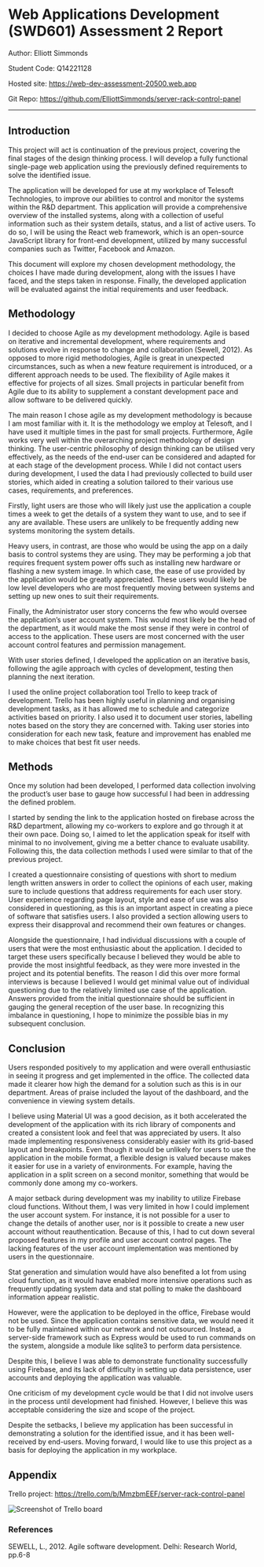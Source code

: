 # Web Applications Development (SWD601) Assessment 2 Report

Author: Elliott Simmonds

Student Code: Q14221128

Hosted site: https://web-dev-assessment-20500.web.app

Git Repo: https://github.com/ElliottSimmonds/server-rack-control-panel

---

## Introduction

This project will act is continuation of the previous project, covering the final stages of the design thinking process. I will develop a fully functional single-page web application using the previously defined requirements to solve the identified issue.

The application will be developed for use at my workplace of Telesoft Technologies, to improve our abilities to control and monitor the systems within the R&D department. This application will provide a comprehensive overview of the installed systems, along with a collection of useful information such as their system details, status, and a list of active users. To do so, I will be using the React web framework, which is an open-source JavaScript library for front-end development, utilized by many successful companies such as Twitter, Facebook and Amazon.

This document will explore my chosen development methodology, the choices I have made during development, along with the issues I have faced, and the steps taken in response. Finally, the developed application will be evaluated against the initial requirements and user feedback.  

## Methodology

I decided to choose Agile as my development methodology. Agile is based on iterative and incremental development, where requirements and solutions evolve in response to change and collaboration (Sewell, 2012). As opposed to more rigid methodologies, Agile is great in unexpected circumstances, such as when a new feature requirement is introduced, or a different approach needs to be used. The flexibility of Agile makes it effective for projects of all sizes. Small projects in particular benefit from Agile due to its ability to supplement a constant development pace and allow software to be delivered quickly.

The main reason I chose agile as my development methodology is because I am most familiar with it. It is the methodology we employ at Telesoft, and I have used it multiple times in the past for small projects. Furthermore, Agile works very well within the overarching project methodology of design thinking. The user-centric philosophy of design thinking can be utilised very effectively, as the needs of the end-user can be considered and adapted for at each stage of the development process. While I did not contact users during development, I used the data I had previously collected to build user stories, which aided in creating a solution tailored to their various use cases, requirements, and preferences.

Firstly, light users are those who will likely just use the application a couple times a week to get the details of a system they want to use, and to see if any are available. These users are unlikely to be frequently adding new systems monitoring the system details.

Heavy users, in contrast, are those who would be using the app on a daily basis to control systems they are using. They may be performing a job that requires frequent system power offs such as installing new hardware or flashing a new system image. In which case, the ease of use provided by the application would be greatly appreciated. These users would likely be low level developers who are most frequently moving between systems and setting up new ones to suit their requirements.

Finally, the Administrator user story concerns the few who would oversee the application’s user account system. This would most likely be the head of the department, as it would make the most sense if they were in control of access to the application. These users are most concerned with the user account control features and permission management.

With user stories defined, I developed the application on an iterative basis, following the agile approach with cycles of development, testing then planning the next iteration. 

I used the online project collaboration tool Trello to keep track of development. Trello has been highly useful in planning and organising development tasks, as it has allowed me to schedule and categorize activities based on priority. I also used it to document user stories, labelling notes based on the story they are concerned with. Taking user stories into consideration for each new task, feature and improvement has enabled me to make choices that best fit user needs. 

## Methods

Once my solution had been developed, I performed data collection involving the product’s user base to gauge how successful I had been in addressing the defined problem. 

I started by sending the link to the application hosted on firebase across the R&D department, allowing my co-workers to explore and go through it at their own pace. Doing so, I aimed to let the application speak for itself with minimal to no involvement, giving me a better chance to evaluate usability. Following this, the data collection methods I used were similar to that of the previous project.

I created a questionnaire consisting of questions with short to medium length written answers in order to collect the opinions of each user, making sure to include questions that address requirements for each user story. User experience regarding page layout, style and ease of use was also considered in questioning, as this is an important aspect in creating a piece of software that satisfies users. I also provided a section allowing users to express their disapproval and recommend their own features or changes.

Alongside the questionnaire, I had individual discussions with a couple of users that were the most enthusiastic about the application. I decided to target these users specifically because I believed they would be able to provide the most insightful feedback, as they were more invested in the project and its potential benefits. The reason I did this over more formal interviews is because I believed I would get minimal value out of individual questioning due to the relatively limited use case of the application. Answers provided from the initial questionnaire should be sufficient in gauging the general reception of the user base. In recognizing this imbalance in questioning, I hope to minimize the possible bias in my subsequent conclusion. 

## Conclusion

Users responded positively to my application and were overall enthusiastic in seeing it progress and get implemented in the office. The collected data made it clearer how high the demand for a solution such as this is in our department. Areas of praise included the layout of the dashboard, and the convenience in viewing system details.

I believe using Material UI was a good decision, as it both accelerated the development of the application with its rich library of components and created a consistent look and feel that was appreciated by users. It also made implementing responsiveness considerably easier with its grid-based layout and breakpoints. Even though it would be unlikely for users to use the application in the mobile format, a flexible design is valued because makes it easier for use in a variety of environments. For example, having the application in a split screen on a second monitor, something that would be commonly done among my co-workers.

A major setback during development was my inability to utilize Firebase cloud functions. Without them, I was very limited in how I could implement the user account system. For instance, it is not possible for a user to change the details of another user, nor is it possible to create a new user account without reauthentication. Because of this, I had to cut down several proposed features in my profile and user account control pages. The lacking features of the user account implementation was mentioned by users in the questionnaire.

Stat generation and simulation would have also benefited a lot from using cloud function, as it would have enabled more intensive operations such as frequently updating system data and stat polling to make the dashboard information appear realistic.

However, were the application to be deployed in the office, Firebase would not be used. Since the application contains sensitive data, we would need it to be fully maintained within our network and not outsourced. Instead, a server-side framework such as Express would be used to run commands on the system, alongside a module like sqlite3 to perform data persistence. 

Despite this, I believe I was able to demonstrate functionality successfully using Firebase, and its lack of difficulty in setting up data persistence, user accounts and deploying the application was valuable.

One criticism of my development cycle would be that I did not involve users in the process until development had finished. However, I believe this was acceptable considering the size and scope of the project. 

Despite the setbacks, I believe my application has been successful in demonstrating a solution for the identified issue, and it has been well-received by end-users. Moving forward, I would like to use this project as a basis for deploying the application in my workplace.

## Appendix

Trello project: https://trello.com/b/MmzbmEEF/server-rack-control-panel

![Screenshot of Trello board](/assets/trello.png)

### References

SEWELL, L., 2012. Agile software development. Delhi: Research World, pp.6-8
